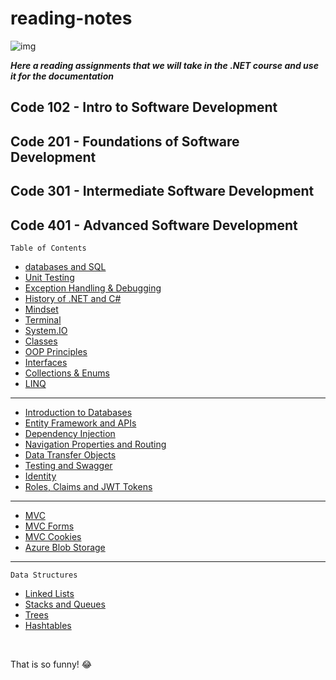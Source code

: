 # reading-notes


![img](https://chudovo.com/wp-content/uploads/2020/05/net_wallp.jpg)

***Here a reading assignments that we will take in the .NET course and use it for the documentation***

## Code 102 - Intro to Software Development


 
## Code 201 - Foundations of Software Development



## Code 301 - Intermediate Software Development



## Code 401 - Advanced Software Development


`Table of Contents`
* [databases and SQL ](SQL.md) 
* [Unit Testing](UnitTesting.md)
* [Exception Handling & Debugging](Debugging.md)
* [History of .NET and C#](C%23.md)
* [Mindset](Mindset.md)
* [Terminal](Terminal.md)
* [System.IO](System.IO.md)
* [Classes](Classes.md)
* [OOP Principles](OOPPrinciples.md)
* [Interfaces](Interfaces.md)
* [Collections & Enums](Collections.md)
* [LINQ](./LINQ.md)
---
* [Introduction to Databases](./Databases.md)
* [Entity Framework and APIs](EntityFramework.md)
* [Dependency Injection](./DependencyInjection.md)
* [Navigation Properties and Routing](./Routing.md)
* [Data Transfer Objects](./DataTransferObjects.md)
* [Testing and Swagger](./Testing.md)
* [Identity](./Identity.md)
* [Roles, Claims and JWT Tokens](./RolesClaimsJWTTokens.md)
---
* [MVC](MVC.md)
* [MVC Forms](MVCForms.md)
* [MVC Cookies](Cookies.md)
* [Azure Blob Storage](AzureBlobStorage.md)


---
`Data Structures`
* [Linked Lists](LinkedLists.md)
* [Stacks and Queues](Stacks%26Queues.md)
* [Trees](./Trees.md)
* [Hashtables](Hashtables.md)


<br>

That is so funny! :joy:

